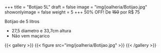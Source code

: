 +++
title = "Botijao 5L"
draft = false
image = "img/joalheria/Botijao.jpg"
showonlyimage = false
weight = 5
+++
<span class="orange">50% OFF!</span> De ~~150~~ por <span class="price">R$ 75</span>

<!--more-->

Botijao de 5 litros

- 27,5 diametro e 33,7cm altura
- Não vem maçarico

{{< gallery >}}
{{< figure src="img/joalheria/Botijao.jpg" >}}
{{< /gallery >}}
